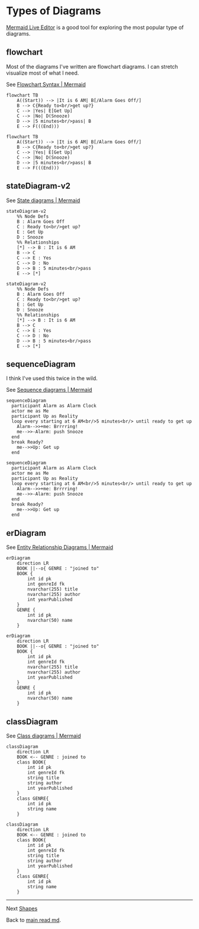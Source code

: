 # Types of Diagrams

[Mermaid Live Editor](https://mermaid.live/) is a good tool for exploring the most popular type of diagrams.

## flowchart 

Most of the diagrams I've written are flowchart diagrams. I can stretch visualize most of what I need.

See [Flowchart Syntax | Mermaid](https://mermaid.js.org/syntax/flowchart.html)

``` text
flowchart TB
    A((Start)) --> |It is 6 AM| B[/Alarm Goes Off/]
    B --> C{Ready to<br/>get up?}
    C --> |Yes| E[Get Up]
    C --> |No| D(Snooze)
    D --> |5 minutes<br/>pass| B
    E --> F(((End)))
```
``` mermaid
flowchart TB
    A((Start)) --> |It is 6 AM| B[/Alarm Goes Off/]
    B --> C{Ready to<br/>get up?}
    C --> |Yes| E[Get Up]
    C --> |No| D(Snooze)
    D --> |5 minutes<br/>pass| B
    E --> F(((End)))
```

## stateDiagram-v2

See [State diagrams | Mermaid](https://mermaid.js.org/syntax/stateDiagram.html)

``` text
stateDiagram-v2
    %% Node Defs
    B : Alarm Goes Off
    C : Ready to<br/>get up?
    E : Get Up
    D : Snooze
    %% Relationships
    [*] --> B : It is 6 AM
    B --> C
    C --> E : Yes
    C --> D : No
    D --> B : 5 minutes<br/>pass
    E --> [*]
```
``` mermaid
stateDiagram-v2
    %% Node Defs
    B : Alarm Goes Off
    C : Ready to<br/>get up?
    E : Get Up
    D : Snooze
    %% Relationships
    [*] --> B : It is 6 AM
    B --> C
    C --> E : Yes
    C --> D : No
    D --> B : 5 minutes<br/>pass
    E --> [*]
```

## sequenceDiagram
I think I've used this twice in the wild. 

See [Sequence diagrams | Mermaid](https://mermaid.js.org/syntax/sequenceDiagram.html)

``` text
sequenceDiagram
  participant Alarm as Alarm Clock
  actor me as Me
  participant Up as Reality
  loop every starting at 6 AM<br/>5 minutes<br/> until ready to get up
    Alarm-->>+me: Brrrring!
    me-->>-Alarm: push Snooze
  end
  break Ready?
    me-->>Up: Get up
  end
```
``` mermaid
sequenceDiagram
  participant Alarm as Alarm Clock
  actor me as Me
  participant Up as Reality
  loop every starting at 6 AM<br/>5 minutes<br/> until ready to get up
    Alarm-->>+me: Brrrring!
    me-->>-Alarm: push Snooze
  end
  break Ready?
    me-->>Up: Get up
  end
```
## erDiagram

See [Entity Relationship Diagrams | Mermaid](https://mermaid.js.org/syntax/entityRelationshipDiagram.html)

```text
erDiagram
    direction LR
    BOOK ||--o{ GENRE : "joined to"
    BOOK {
        int id pk
        int genreId fk
        nvarchar(255) title
        nvarchar(255) author
        int yearPublished
    }
    GENRE {
        int id pk
        nvarchar(50) name
    }
```
```mermaid
erDiagram
    direction LR
    BOOK ||--o{ GENRE : "joined to"
    BOOK {
        int id pk
        int genreId fk
        nvarchar(255) title
        nvarchar(255) author
        int yearPublished
    }
    GENRE {
        int id pk
        nvarchar(50) name
    }
```


## classDiagram

See [Class diagrams | Mermaid](https://mermaid.js.org/syntax/classDiagram.html)

```text
classDiagram
    direction LR
    BOOK <-- GENRE : joined to
    class BOOK{
        int id pk
        int genreId fk
        string title
        string author
        int yearPublished
    }
    class GENRE{
        int id pk
        string name
    }
```
```mermaid
classDiagram
    direction LR
    BOOK <-- GENRE : joined to
    class BOOK{
        int id pk
        int genreId fk
        string title
        string author
        int yearPublished
    }
    class GENRE{
        int id pk
        string name
    }
```

---
Next [Shapes](shapes.md)

Back to [main read md](readme.md).
